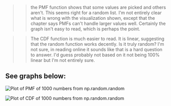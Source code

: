 >> the PMF function shows that some values are picked and others aren't. This seems right for a random list. I'm not entirely clear what is wrong with the visualization shown, except that the chapter says PMFs can't handle larger values well. Certainly the graph isn't easy to read, which is perhaps the point.

>> The CDF function is much easier to read. It is linear, suggesting that the random function works decently. Is it truly random? I'm not sure, in reading online it sounds like that is a hard question to answer. I'd guess probably not based on it not being 100% linear but I'm not entirely sure.

## See graphs below:

![Plot of PMF of 1000 numbers from np.random.random](PMFplot.png)

![Plot of CDF of 1000 numbers from np.random.random](CDFplot.png)